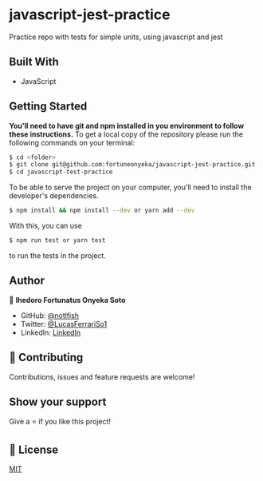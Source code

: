 # javascript-jest-practice

Practice repo with tests for simple units, using javascript and jest

## Built With

- JavaScript

## Getting Started
**You'll need to have git and npm installed in you environment to follow these instructions.**
To get a local copy of the repository please run the following commands on your terminal:

```bash
$ cd <folder>
$ git clone git@github.com:fortuneonyeka/javascript-jest-practice.git
$ cd javascript-test-practice
```

To be able to serve the project on your computer, you'll need to install the developer's dependencies.
```bash
$ npm install && npm install --dev or yarn add --dev 
```

With this, you can use
```bash
$ npm run test or yarn test
```
to run the tests in the project.

## Author

👤 **Ihedoro Fortunatus Onyeka Soto**

- GitHub: [@notlfish](https://github.com/fortuneonyeka)
- Twitter: [@LucasFerrariSo1](https://twitter.com/fortuneonyeka)
- LinkedIn: [LinkedIn](https://www.linkedin.com/in/fortunatus-ihedoro/)

## 🤝 Contributing

Contributions, issues and feature requests are welcome!

## Show your support

Give a ⭐️ if you like this project!

## 📝 License

[MIT](/LICENSE)
